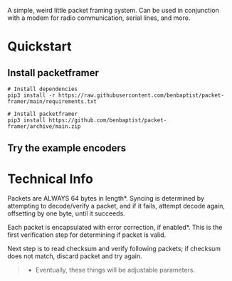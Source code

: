 A simple, weird little packet framing system. Can be used in conjunction with a modem for radio communication, serial lines, and more.

# Quickstart

## Install packetframer
```
# Install dependencies
pip3 install -r https://raw.githubusercontent.com/benbaptist/packet-framer/main/requirements.txt

# Install packetframer
pip3 install https://github.com/benbaptist/packet-framer/archive/main.zip
```

## Try the example encoders

# Technical Info
Packets are ALWAYS 64 bytes in length*. Syncing is determined by attempting to decode/verify a packet, and if it fails, attempt decode again, offsetting by one byte, until it succeeds.

Each packet is encapsulated with error correction, if enabled*. This is the first verification step for determining if packet is valid.

Next step is to read checksum and verify following packets; if checksum does not match, discard packet and try again.

> * Eventually, these things will be adjustable parameters.
